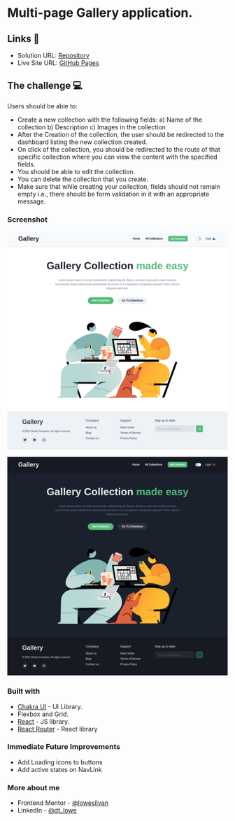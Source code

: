# Multi-page Gallery application.

## Links 🔗

- Solution URL: [Repository](https://github.com/lowesilvan/multi-page-gallery)
- Live Site URL: [GitHub Pages](https://lowesilvan.github.io/multi-page-gallery/)

## The challenge 💻

Users should be able to:

- Create a new collection with the following fields:
    a) Name of the collection
    b) Description
    c) Images in the collection
- After the Creation of the collection, the user should be redirected to the dashboard listing the new collection created.
- On click of the collection, you should be redirected to the route of that specific collection where you can view the content with the specified fields.
- You should be able to edit the collection.
- You can delete the collection that you create.
- Make sure that while creating your collection, fields should not remain empty i.e., there should be form validation in it with an appropriate message.

### Screenshot

![Light Mode](./lmPreview.png)
<br>

![Dark Mode](./dmPreview.png)

### Built with

- [Chakra UI](https://chakra-ui.com/) - UI Library.
- Flexbox and Grid.
- [React](https://reactjs.org) - JS library.
- [React Router](https://reactrouter.com) - React library

### Immediate Future Improvements

- Add Loading icons to buttons
- Add active states on NavLink

### More about me

- Frontend Mentor - [@lowesilvan](https://www.frontendmentor.io/profile/lowesilvan)
- LinkedIn - [@dt_lowe](https://www.linkedin.com/in/lowesilvan/)

```
